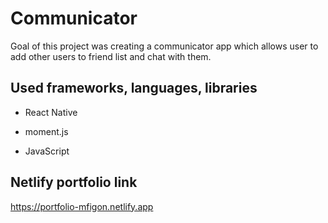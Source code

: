 # Communicator

Goal of this project was creating a communicator app which allows user to add other users to friend list and chat with them.

## Used frameworks, languages, libraries

* React Native

* moment.js

* JavaScript

## Netlify portfolio link

https://portfolio-mfigon.netlify.app